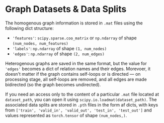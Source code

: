 # Graph Datasets & Data Splits

The homogenous graph information is stored in `.mat` files using the following dict structure: 
- `'features'`: `scipy.sparse.coo_matrix` or `np.ndarray` of shape `(num_nodes, num_features)`
- `'labels'`: `np.ndarray` of shape `(1, num_nodes)`
- `'edges'`: `np.ndarray` of shape `(2, num_edges)`

Heterogenous graphs are saved in the same format, but the value for `'edges'` becomes a dict of relation names and their edges. Morevoer, it doesn't matter if the graph contains self-loops or is directed — on processing stage, all self-loops are removed, and all edges are made bidirected (so the graph becomes undirected).

If you need an access only to the content of a particular `.mat` file located at `dataset_path`, you can open it using `scipy.io.loadmat(dataset_path)`. 
The associated data splits are stored in `.pth` files in the form af dicts, with keys from `['train', 'valid_in', 'valid_out', 'test_in', 'test_out']` and values represented as `torch.tensor` of shape `(num_nodes,)`.